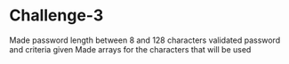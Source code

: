 # Challenge-3

Made password length between 8 and 128 characters
validated password and criteria given
Made arrays for the characters that will be used
